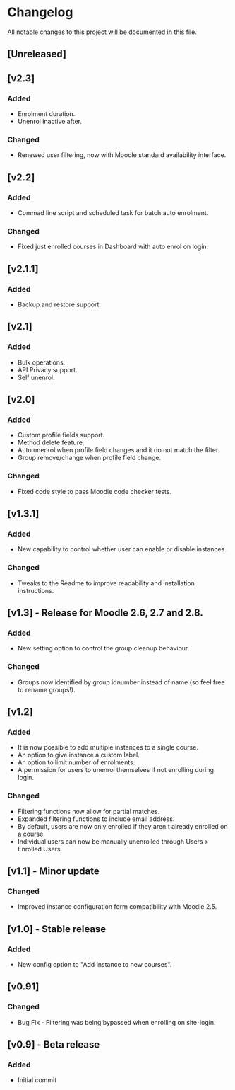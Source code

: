 # Changelog
All notable changes to this project will be documented in this file.

## [Unreleased]

## [v2.3]
### Added
- Enrolment duration.
- Unenrol inactive after.

### Changed
- Renewed user filtering, now with Moodle standard availability interface.

## [v2.2]
### Added
- Commad line script and scheduled task for batch auto enrolment.

### Changed
- Fixed just enrolled courses in Dashboard with auto enrol on login.

## [v2.1.1]
### Added
- Backup and restore support.

## [v2.1]
### Added
- Bulk operations.
- API Privacy support.
- Self unenrol.

## [v2.0]
### Added
- Custom profile fields support.
- Method delete feature.
- Auto unenrol when profile field changes and it do not match the filter.
- Group remove/change when profile field change.

### Changed
- Fixed code style to pass Moodle code checker tests.

## [v1.3.1]
### Added
- New capability to control whether user can enable or disable instances.

### Changed
- Tweaks to the Readme to improve readability and installation instructions.

## [v1.3] - Release for Moodle 2.6, 2.7 and 2.8.
### Added
- New setting option to control the group cleanup behaviour.

### Changed
- Groups now identified by group idnumber instead of name (so feel free to rename groups!).

## [v1.2]
### Added
- It is now possible to add multiple instances to a single course.
- An option to give instance a custom label.
- An option to limit number of enrolments. 
- A permission for users to unenrol themselves if not enrolling during login.

### Changed
- Filtering functions now allow for partial matches.
- Expanded filtering functions to include email address.
- By default, users are now only enrolled if they aren't already enrolled on a course.
- Individual users can now be manually unenrolled through Users > Enrolled Users.

## [v1.1] - Minor update
### Changed
- Improved instance configuration form compatibility with Moodle 2.5.

## [v1.0] - Stable release
### Added
- New config option to "Add instance to new courses".

## [v0.91]
### Changed
- Bug Fix - Filtering was being bypassed when enrolling on site-login.

## [v0.9] - Beta release
### Added
- Initial commit
